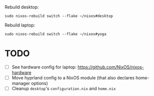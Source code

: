 Rebuild desktop:
```shell
sudo nixos-rebuild switch --flake ~/nixos#desktop
```

Rebuild laptop:
```shell
sudo nixos-rebuild switch --flake ~/nixos#yoga
```

# TODO
- [ ] See hardware config for laptop: https://github.com/NixOS/nixos-hardware
- [ ] Move hyprland config to a NixOS module (that also declares home-manager options)
- [ ] Cleanup `desktop`'s `configuration.nix` and `home.nix`
